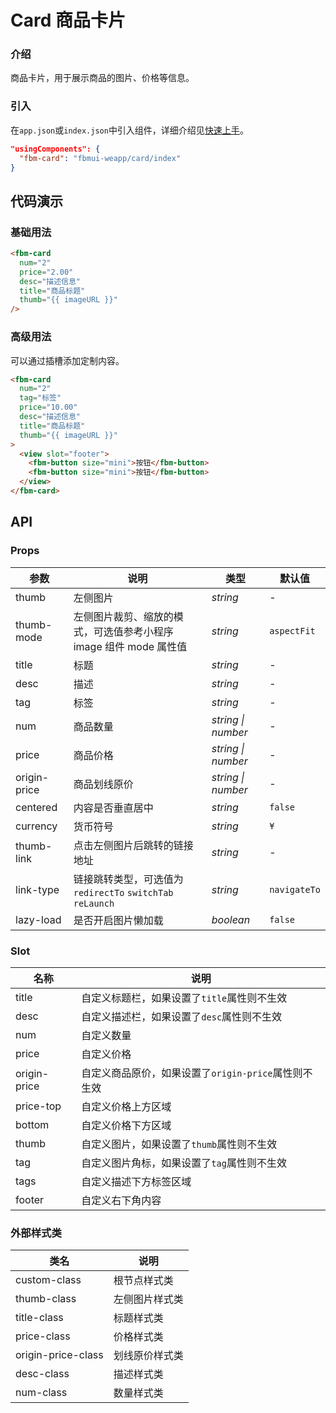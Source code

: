 # Card 商品卡片

### 介绍

商品卡片，用于展示商品的图片、价格等信息。

### 引入

在`app.json`或`index.json`中引入组件，详细介绍见[快速上手](#/quickstart#yin-ru-zu-jian)。

```json
"usingComponents": {
  "fbm-card": "fbmui-weapp/card/index"
}
```

## 代码演示

### 基础用法

```html
<fbm-card
  num="2"
  price="2.00"
  desc="描述信息"
  title="商品标题"
  thumb="{{ imageURL }}"
/>
```

### 高级用法

可以通过插槽添加定制内容。

```html
<fbm-card
  num="2"
  tag="标签"
  price="10.00"
  desc="描述信息"
  title="商品标题"
  thumb="{{ imageURL }}"
>
  <view slot="footer">
    <fbm-button size="mini">按钮</fbm-button>
    <fbm-button size="mini">按钮</fbm-button>
  </view>
</fbm-card>
```

## API

### Props

| 参数 | 说明 | 类型 | 默认值 |
| --- | --- | --- | --- |
| thumb | 左侧图片 | _string_ | - |
| thumb-mode | 左侧图片裁剪、缩放的模式，可选值参考小程序 image 组件 mode 属性值 | _string_ | `aspectFit` |
| title | 标题 | _string_ | - |
| desc | 描述 | _string_ | - |
| tag | 标签 | _string_ | - |
| num | 商品数量 | _string \| number_ | - |
| price | 商品价格 | _string \| number_ | - |
| origin-price | 商品划线原价 | _string \| number_ | - |
| centered | 内容是否垂直居中 | _string_ | `false` |
| currency | 货币符号 | _string_ | `¥` |
| thumb-link | 点击左侧图片后跳转的链接地址 | _string_ | - |
| link-type | 链接跳转类型，可选值为 `redirectTo` `switchTab` `reLaunch` | _string_ | `navigateTo` |
| lazy-load | 是否开启图片懒加载 | _boolean_ | `false` |

### Slot

| 名称         | 说明                                                 |
| ------------ | ---------------------------------------------------- |
| title        | 自定义标题栏，如果设置了`title`属性则不生效          |
| desc         | 自定义描述栏，如果设置了`desc`属性则不生效           |
| num          | 自定义数量                                           |
| price        | 自定义价格                                           |
| origin-price | 自定义商品原价，如果设置了`origin-price`属性则不生效 |
| price-top    | 自定义价格上方区域                                   |
| bottom       | 自定义价格下方区域                                   |
| thumb        | 自定义图片，如果设置了`thumb`属性则不生效            |
| tag          | 自定义图片角标，如果设置了`tag`属性则不生效          |
| tags         | 自定义描述下方标签区域                               |
| footer       | 自定义右下角内容                                     |

### 外部样式类

| 类名               | 说明           |
| ------------------ | -------------- |
| custom-class       | 根节点样式类   |
| thumb-class        | 左侧图片样式类 |
| title-class        | 标题样式类     |
| price-class        | 价格样式类     |
| origin-price-class | 划线原价样式类 |
| desc-class         | 描述样式类     |
| num-class          | 数量样式类     |
